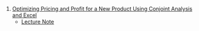 1. [Optimizing Pricing and Profit for a New Product Using Conjoint Analysis and Excel](https://youtu.be/gYKfHT-n_TU?list=PLjlfH4g8Kk-Ls5h_PzrBfsUZ0lpkdz9YK)
    - [Lecture Note](./Note/Optimizing_Pricing_n_Profit_for_a_new_Product_using_Conjoint_Analysis_and_Excel.md)
